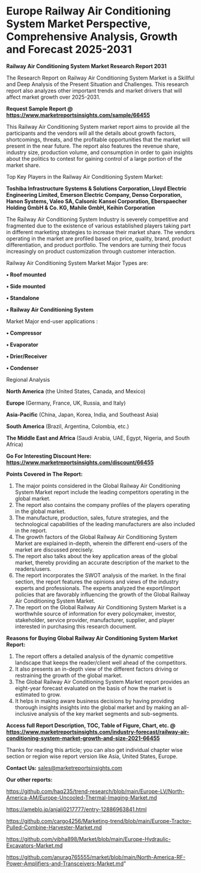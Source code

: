 # Europe Railway Air Conditioning System Market Perspective, Comprehensive Analysis, Growth and Forecast 2025-2031

<strong>Railway Air Conditioning System Market Research Report 2031</strong>

The Research Report on Railway Air Conditioning System Market is a Skillful and Deep Analysis of the Present Situation and Challenges. This research report also analyzes other important trends and market drivers that will affect market growth over 2025-2031.

<strong>Request Sample Report @ <a href=https://www.marketreportsinsights.com/sample/66455>https://www.marketreportsinsights.com/sample/66455</a></strong>

This Railway Air Conditioning System market report aims to provide all the participants and the vendors will all the details about growth factors, shortcomings, threats, and the profitable opportunities that the market will present in the near future. The report also features the revenue share, industry size, production volume, and consumption in order to gain insights about the politics to contest for gaining control of a large portion of the market share.

Top Key Players in the Railway Air Conditioning System Market:

<strong>Toshiba Infrastructure Systems & Solutions Corporation, Lloyd Electric Engineering Limited, Emerson Electric Company, Denso Corporation, Hanon Systems, Valeo SA, Calsonic Kansei Corporation, Eberspaecher Holding GmbH & Co. KG, Mahile GmbH, Keihin Corporation</strong>

The Railway Air Conditioning System Industry is severely competitive and fragmented due to the existence of various established players taking part in different marketing strategies to increase their market share. The vendors operating in the market are profiled based on price, quality, brand, product differentiation, and product portfolio. The vendors are turning their focus increasingly on product customization through customer interaction.

Railway Air Conditioning System Market Major Types are:

<strong>• Roof mounted

• Side mounted

• Standalone

• Railway Air Conditioning System</strong>

Market Major end-user applications :

<strong>• Compressor

• Evaporator

• Drier/Receiver

• Condenser</strong>

Regional Analysis

</u><strong><b>North America</b></strong> (the United States, Canada, and Mexico)

<strong><b>Europe </b></strong>(Germany, France, UK, Russia, and Italy)

<strong><b>Asia-Pacific</b></strong> (China, Japan, Korea, India, and Southeast Asia)

<strong><b>South America</b></strong> (Brazil, Argentina, Colombia, etc.)

<strong><b>The Middle East and Africa</b></strong> (Saudi Arabia, UAE, Egypt, Nigeria, and South Africa)

<strong>Go For Interesting Discount Here: <a href=https://www.marketreportsinsights.com/discount/66455>https://www.marketreportsinsights.com/discount/66455</a></strong>

<strong>Points Covered in The Report:</strong>
<ol>
  <li>The major points considered in the Global Railway Air Conditioning System Market report include the leading competitors operating in the global market.</li>
  <li>The report also contains the company profiles of the players operating in the global market.</li>
  <li>The manufacture, production, sales, future strategies, and the technological capabilities of the leading manufacturers are also included in the report.</li>
  <li>The growth factors of the Global Railway Air Conditioning System Market are explained in-depth, wherein the different end-users of the market are discussed precisely.</li>
  <li>The report also talks about the key application areas of the global market, thereby providing an accurate description of the market to the readers/users.</li>
  <li>The report incorporates the SWOT analysis of the market. In the final section, the report features the opinions and views of the industry experts and professionals. The experts analyzed the export/import policies that are favorably influencing the growth of the Global Railway Air Conditioning System Market.</li>
  <li>The report on the Global Railway Air Conditioning System Market is a worthwhile source of information for every policymaker, investor, stakeholder, service provider, manufacturer, supplier, and player interested in purchasing this research document.</li>
</ol>
<strong>Reasons for Buying Global Railway Air Conditioning System Market Report:</strong>

<ol>
  <li>The report offers a detailed analysis of the dynamic competitive landscape that keeps the reader/client well ahead of the competitors.</li>
  <li>It also presents an in-depth view of the different factors driving or restraining the growth of the global market.</li>
  <li>The Global Railway Air Conditioning System Market report provides an eight-year forecast evaluated on the basis of how the market is estimated to grow.</li>
  <li>It helps in making aware business decisions by having providing thorough insights insights into the global market and by making an all-inclusive analysis of the key market segments and sub-segments.</li>
</ol>
<strong>Access full Report Description, TOC, Table of Figure, Chart, etc. @ <a href=https://www.marketreportsinsights.com/industry-forecast/railway-air-conditioning-system-market-growth-and-size-2021-66455>https://www.marketreportsinsights.com/industry-forecast/railway-air-conditioning-system-market-growth-and-size-2021-66455</a></strong>


Thanks for reading this article; you can also get individual chapter wise section or region wise report version like Asia, United States, Europe.

<strong>Contact Us:</strong>
sales@marketreportsinsights.com

<strong>Our other reports:</strong>

<a href=https://github.com/haq235/trend-research/blob/main/Europe-LV/North-America-AM/Europe-Uncooled-Thermal-Imaging-Market.md>https://github.com/haq235/trend-research/blob/main/Europe-LV/North-America-AM/Europe-Uncooled-Thermal-Imaging-Market.md</a>

<a href=https://ameblo.jp/anjali0217777/entry-12886963841.html>https://ameblo.jp/anjali0217777/entry-12886963841.html</a>

<a href=https://github.com/cargo4256/Marketing-trend/blob/main/Europe-Tractor-Pulled-Combine-Harvester-Market.md>https://github.com/cargo4256/Marketing-trend/blob/main/Europe-Tractor-Pulled-Combine-Harvester-Market.md</a>

<a href=https://github.com/vibha898/Market/blob/main/Europe-Hydraulic-Excavators-Market.md>https://github.com/vibha898/Market/blob/main/Europe-Hydraulic-Excavators-Market.md</a>

<a href=https://github.com/anurag765555/market/blob/main/North-America-RF-Power-Amplifiers-and-Transceivers-Market.md>https://github.com/anurag765555/market/blob/main/North-America-RF-Power-Amplifiers-and-Transceivers-Market.md</a>"
